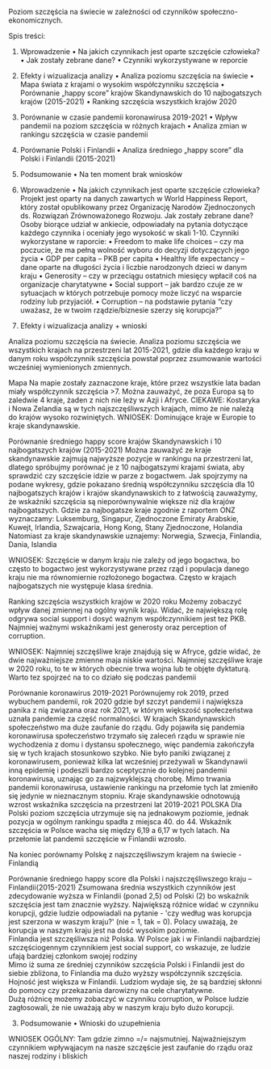 Poziom szczęścia na świecie w zależności od czynników społeczno-ekonomicznych.

Spis treści:
1.	Wprowadzenie
•	Na jakich czynnikach jest oparte szczęście człowieka?
•	Jak zostały zebrane dane?
•	Czynniki wykorzystywane w reporcie
2.	Efekty i wizualizacja analizy
•	Analiza poziomu szczęścia na świecie
•	Mapa świata z krajami o wysokim współczynniku szczęścia
•	Porównanie „happy score” krajów Skandynawskich do 10 najbogatszych krajów (2015-2021)
•	Ranking szczęścia wszystkich krajów 2020
3.	Porównanie w czasie pandemii koronawirusa 2019-2021
•	Wpływ pandemii na poziom szczęścia w różnych krajach
•	Analiza zmian w rankingu szczęścia w czasie pandemii
4.	Porównanie Polski i Finlandii
•	Analiza średniego „happy score” dla Polski i Finlandii (2015-2021)
5.	Podsumowanie
•	Na ten moment brak wniosków

1.	Wprowadzenie
•	Na jakich czynnikach jest oparte szczęście człowieka?
Projekt jest oparty na danych zawartych w World Happiness Report, który został opublikowany przez Organizację Narodów Zjednoczonych ds. Rozwiązań Zrównoważonego Rozwoju. 
Jak zostały zebrane dane?
Osoby biorące udział w ankiecie, odpowiadały na pytania dotyczące każdego czynnika i oceniały jego wysokość w skali 1-10. 
Czynniki wykorzystane w raporcie:
•	Freedom to make life choices – czy ma poczucie, że ma pełną wolność wyboru do decyzji dotyczących jego życia
•	GDP per capita – PKB per capita
•	Healthy life expectancy – dane oparte na długości życia i liczbie narodzonych dzieci w danym kraju
•	Generosity – czy w przeciągu ostatnich miesięcy wpłacił coś na organizacje charytatywne
•	Social support – jak bardzo czuje ze w sytuacjach w których potrzebuje pomocy może liczyć na wsparcie rodziny lub przyjaciół.
•	Corruption – na podstawie pytania “czy uważasz, że w twoim rządzie/biznesie szerzy się korupcja?”

2.	Efekty i wizualizacja analizy + wnioski

Analiza poziomu szczęścia na świecie.
Analiza poziomu szczęścia we wszystkich krajach na przestrzeni lat 2015-2021, gdzie dla każdego kraju w danym roku współczynnik szczęścia powstał poprzez zsumowanie wartości wcześniej wymienionych zmiennych. 

Mapa
Na mapie zostały zaznaczone kraje, które przez wszystkie lata badan miały współczynnik szczęścia >7.
Można zauważyć, że poza Europa są to zaledwie 4 kraje, żaden z nich nie leży w Azji i Afryce. 
CIEKAWE: Kostaryka i Nowa Zelandia są w tych najszczęśliwszych krajach, mimo że nie należą do krajów wysoko rozwiniętych.
 WNIOSEK: Dominujące kraje w Europie to kraje skandynawskie.



Porównanie średniego happy score krajów Skandynawskich i 10 najbogatszych krajów (2015-2021)
Można zauważyć ze kraje skandynawskie zajmują najwyższe pozycje w rankingu na przestrzeni lat, dlatego spróbujmy porównać je z 10 najbogatszymi krajami świata, aby sprawdzić czy szczęście idzie w parze z bogactwem. 
Jak spojrzymy na podane wykresy, gdzie pokazano średnią współczynniku szczęścia dla 10 najbogatszych krajów i krajów skandynawskich to z łatwością zauważymy, że wskaźniki szczęścia są nieporównywalnie większe niż dla krajów najbogatszych. 
Gdzie za najbogatsze kraje zgodnie z raportem ONZ wyznaczamy:
Luksemburg, Singapur, Zjednoczone Emiraty Arabskie, Kuwejt, Irlandia, Szwajcaria, Hong Kong, Stany Zjednoczone, Holandia
Natomiast za kraje skandynawskie uznajemy:
Norwegia, Szwecja, Finlandia, Dania, Islandia

WNIOSEK: Szczęście w danym kraju nie zależy od jego bogactwa, bo często to bogactwo jest wykorzystywane przez rząd i populacja danego kraju nie ma równomiernie rozłożonego bogactwa. Często w krajach najbogatszych nie występuje klasa średnia. 

Ranking szczęścia wszystkich krajów w 2020 roku
Możemy zobaczyć wpływ danej zmiennej na ogólny wynik kraju. 
Widać, że największą rolę odgrywa social support i dosyć ważnym współczynnikiem jest tez PKB.
Najmniej ważnymi wskaźnikami jest generosty oraz perception of corruption.

WNIOSEK:  Najmniej szczęśliwe kraje znajdują się w Afryce, gdzie widać, że dwie najważniejsze zmienne maja niskie wartości. Najmniej szczęśliwe kraje w 2020 roku, to te w których obecnie trwa wojna lub te objęte dyktaturą. 
Warto tez spojrzeć na to co działo się podczas pandemii 

Porównanie koronawirus 2019-2021
Porównujemy rok 2019, przed wybuchem pandemii, rok 2020 gdzie był szczyt pandemii i największa panika z nią związana oraz rok 2021, w którym większość społeczeństwa uznała pandemie za część normalności.
W krajach Skandynawskich społeczeństwo ma duże zaufanie do rządu. Gdy pojawiła się pandemia koronawirusa społeczeństwo trzymało się zaleceń rządu w sprawie nie wychodzenia z domu i dystansu społecznego, więc pandemia zakończyła się w tych krajach stosunkowo szybko.
Nie było paniki związanej z koronawirusem, ponieważ kilka lat wcześniej przeżywali w Skandynawii inną epidemię i podeszli bardzo sceptycznie do kolejnej pandemii koronawirusa, uznając go za najzwyklejszą chorobę.
Mimo trwania pandemii koronawirusa, ustawienie rankingu na przełomie tych lat zmieniło się jedynie w nieznacznym stopniu. 
Kraje skandynawskie odnotowują wzrost wskaźnika szczęścia na przestrzeni lat 2019-2021
POLSKA
Dla Polski poziom szczęścia utrzymuje się na jednakowym poziomie, jednak pozycja w ogólnym rankingu spadła z miejsca 40. do 44. 
Wskaźnik szczęścia w Polsce wacha się między 6,19 a 6,17 w tych latach.
Na przełomie lat pandemii szczęście w Finlandii wzrosło.





Na koniec porównamy Polskę z najszczęśliwszym krajem na świecie - Finlandią 

Porównanie średniego happy score dla Polski i najszczęśliwszego kraju – Finlandii(2015-2021)
Zsumowana średnia wszystkich czynników jest zdecydowanie wyższa w Finlandii (ponad 2,5) od Polski (2) bo wskaźnik szczęścia jest tam znacznie wyższy.	Największą różnice widać w czynniku korupcji, gdzie ludzie odpowiadali na pytanie - 'czy według was korupcja jest szerzona w waszym kraju?' (nie = 1, tak = 0). Polacy uważają, że korupcja w naszym kraju jest na dość wysokim poziomie.	
Finlandia jest szczęśliwsza niż Polska.	W Polsce jak i w Finlandii najbardziej szczęściogennym czynnikiem jest social support, co wskazuje, ze ludzie ufają bardziej członkom swojej rodziny			
Mimo iż suma ze średniej czynników szczęścia Polski i Finlandii jest do siebie zbliżona, to Finlandia ma dużo wyższy współczynnik szczęścia.
Hojność jest większa w Finlandii. Ludziom wydaje się, że są bardziej skłonni do pomocy czy przekazania darowizny na cele charytatywne.			
Dużą różnicę możemy zobaczyć w czynniku corruption, w Polsce ludzie zagłosowali, że nie uważają aby w naszym kraju było dużo korupcji.

3.	Podsumowanie
•	Wnioski do uzupełnienia

WNIOSEK OGÓLNY: Tam gdzie zimno =/= najsmutniej. Najważniejszym czynnikiem wpływąjacym na nasze szczęście jest zaufanie do rządu oraz naszej rodziny i bliskich



























